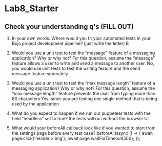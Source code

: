 # Lab8_Starter

## Check your understanding q's (FILL OUT)
1. In your own words: Where would you fit your automated tests in your Bujo project development pipeline? (just write the letter)
   B

2. Would you use a unit test to test the “message” feature of a messaging application? Why or why not? For this question, assume the “message” feature allows a user to write and send a message to another user.
    No, you would use unit tests to test the writing feature and the send message feature seperately

3. Would you use a unit test to test the “max message length” feature of a messaging application? Why or why not? For this question, assume the “max message length” feature prevents the user from typing more than 80 characters
    Yes, since you are testing one single method that is being used by the application

4. What do you expect to happen if we run our puppeteer tests with the field “headless” set to true?
    the tests will run without the browser UI
    
5. What would your beforeAll callback look like if you wanted to start from the settings page before every test case?
   beforeAll(async () => {
    await page.click('header > img');
    await page.waitForTimeout(500);
  });

